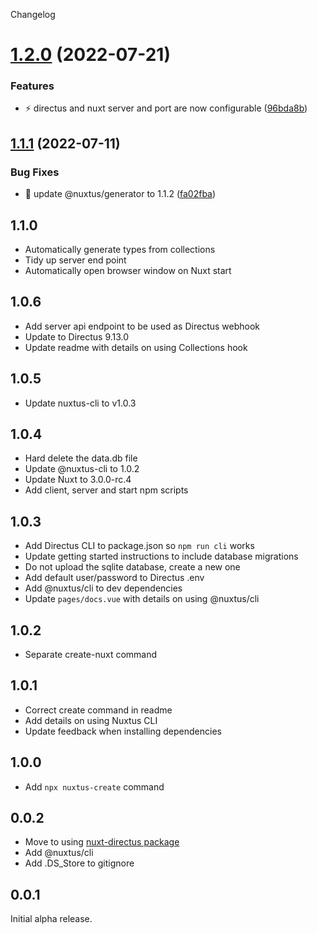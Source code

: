 Changelog

# [1.2.0](https://github.com/nuxtus/nuxtus/compare/v1.1.1...v1.2.0) (2022-07-21)


### Features

* :zap: directus and nuxt server and port are now configurable ([96bda8b](https://github.com/nuxtus/nuxtus/commit/96bda8bfdd03f2cdca5994b5814070480121e904))

## [1.1.1](https://github.com/nuxtus/nuxtus/compare/v1.1.0...v1.1.1) (2022-07-11)


### Bug Fixes

* :bug: update @nuxtus/generator to 1.1.2 ([fa02fba](https://github.com/nuxtus/nuxtus/commit/fa02fbae0e00b4dc6c59f3336cb321b43e0d7227))


## 1.1.0

- Automatically generate types from collections
- Tidy up server end point
- Automatically open browser window on Nuxt start

## 1.0.6

- Add server api endpoint to be used as Directus webhook
- Update to Directus 9.13.0
- Update readme with details on using Collections hook

## 1.0.5

- Update nuxtus-cli to v1.0.3

## 1.0.4

- Hard delete the data.db file
- Update @nuxtus-cli to 1.0.2
- Update Nuxt to 3.0.0-rc.4
- Add client, server and start npm scripts

## 1.0.3

- Add Directus CLI to package.json so `npm run cli` works
- Update getting started instructions to include database migrations
- Do not upload the sqlite database, create a new one
- Add default user/password to Directus .env
- Add @nuxtus/cli to dev dependencies
- Update `pages/docs.vue` with details on using @nuxtus/cli

## 1.0.2

- Separate create-nuxt command

## 1.0.1

- Correct create command in readme
- Add details on using Nuxtus CLI
- Update feedback when installing dependencies

## 1.0.0

- Add `npx nuxtus-create` command

## 0.0.2

- Move to using [nuxt-directus package](https://nuxt-directus.netlify.app/)
- Add @nuxtus/cli
- Add .DS_Store to gitignore

## 0.0.1

Initial alpha release.
